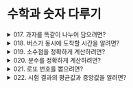 # 수학과 숫자 다루기

<details>
<summary>017. 과자를 똑같이 나누어 담으려면?</summary>
<div markdown='1'>

---
**math.gcd**  
최대공약수(GCD, Greatest Common Divisor)를 쉽게 구할 수 있는 함수. 
- python 3.5버전부터 사용할 수 있다.
```python
import math

print(math.gcd(60, 100, 80)) # 20
```

---
</div>
</details>


<details>
<summary>018. 버스가 동시에 도착할 시간을 알려면?</summary>
<div markdown='1'>

---
**math.lcm()**  
최소 공배수(LCM, Least Common Multiple)을 구하는 함수
- python 3.9 버전부터 사용할 수 있다.

```python
import math

print(math.lcm(15, 25)) # 75
```
---
</div>
</details>


<details>
<summary>019. 소수점을 정확하게 계산하려면?</summary>
<div markdown='1'>

---
**decimal.Decimal**  
숫자를 10진수로 처리하여 정확한 소숫점 자릿수를 표현할 때 사용하는 모듈
- 이진수 기반의 파이썬 float 연산은 때에 따라 미세한 오차가 발생할 수 있다.
```python
0.1 * 3 # 0.300000000004
```

두 값이 가까운지를 확인하는 ```math.isclose()``` 함수를 이용하는 방법
```python
import math
math.isclose(0.1 * 3, 0.3) # True
```
- 완전한 해결책은 될 수 없다.

```python
from decimal import Decimal

print(Decimal('0.1') * 3) # 0.3
print(Decimal('1.2') - Decimal('0.1')) # 1.1
```
- 인수로 문자열을 사용해야 한다.
- Decimal 자료형은 다시 float 자료형으로 형변환할 수 있다.

```python
float(Decimal('0.1') * Decimal('0.1')) == 0.01 # True
```
- 정수연산은 가능하지만, 실수연산은 불가능하다.
- 고정 소수점을 사용하여 메모리를 많이 차지하므로 모든 float 연산을 Decimal로 바꾸는 것은 바람직하지 않다.
- 일반적으로 한 치의 오차도 허용하지 않는 금융권 또는 재무/회계 관련 프로그램을 작성할 때 사용하는 것이 좋다.
---
</div>
</details>


<details>
<summary>020. 분수를 정확하게 계산하려면?</summary>
<div markdown='1'>

---
**fractions**  
유리수를 계산할 때 사용하는 모듈

일반적인 상황
```python
1/5 + 2/5
>>> 0.60000000000001
```

Fraction 활용
```python
from fractions import Fraction

a = Fraction(1, 5)
print(a) # 1/5

a = Fraction('1/5')
print(a) # 1/5

print(a.numerator) # 분자의 값 = 1
print(a.denominator) # 분모의 값 = 5

result = Fraction(1, 5) + Fraction(2, 5)
print(result) # 3/5
print(float(result)) # 0.6
```
- ```Fraction(분자, 분모)``` 또는 ```Fraction('분자/분모')``` 
- 분자 값 확인 = ```numerator```
- 분모 값 확인 = ```denominator```

---
</div>
</details>


<details>
<summary>021. 로또 번호를 뽑으려면?</summary>
<div markdown='1'>

---
**random**  
난수를 생성할 때 사용하는 모듈

> Q. 1부터 45 사이의 서로 다른 숫자 6개로 이루어진 로또 번호를 추첨하는 프로그램을 만들려면?
```python
import random

result = []
while len(result) <  6:
    num = random.randint(1, 45)
    if num not in result:
        result.append(num)

print(result) # [38, 12, 31, 29, 20, 15]
```
- ```randint(start, end)``` 
    - start부터 end 사이의 숫자 한 개를 무작위로 생성하는 함수

- 무작위로 섞으려면? ```random.shuffle()```
- 무작위로 선택하려면? ```random.choice()```

---
</div>
</details>


<details>
<summary>022. 시험 결과의 평균값과 중앙값을 알려면?</summary>
<div markdown='1'>

---
**statistics**  
평균값과 중앙값을 구할 때 사용하는 모듈

활용
```python
import statistics

marks = [78, 93, 99, 95, 51, 71, 52, 43, 81, 78]
print(statistics.mean(marks)) # 74.1
print(statistics.median(marks)) # 78.0
```
- 중앙값이 짝수 일 경우 두 값의 평균으로 구한다.


---
</div>
</details>
